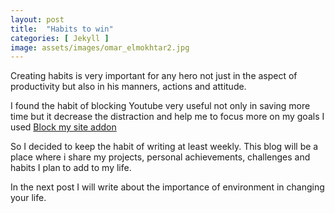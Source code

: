 ```yaml
---
layout: post
title:  "Habits to win"
categories: [ Jekyll ]
image: assets/images/omar_elmokhtar2.jpg
---
```


Creating habits is very important for any hero not just in the aspect of productivity but also in his 
manners, actions and attitude.

I found the habit of blocking Youtube very useful not only in saving more time but it decrease the distraction
and help me to focus more on my goals
I used [Block my site addon](https://mybrowseraddon.com/block-site.html)

So I decided to keep the habit of writing at least weekly.
This blog will be a place where i share my projects, personal achievements, challenges and habits I plan to
add to my life.

In the next post I will write about the importance of environment in changing your life.